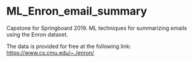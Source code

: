 # ML_Enron_email_summary
Capstone for Springboard 2019. ML techniques for summarizing emails using the Enron dataset. 

The data is provided for free at the following link: https://www.cs.cmu.edu/~./enron/
